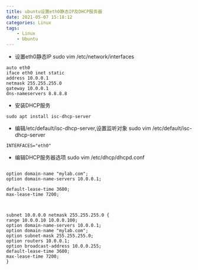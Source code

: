 ```yaml
---
title: ubuntu设置eth0静态IP及DHCP服务器
date: 2021-05-07 15:18:12
categories: Linux
tags: 
    - Linux 
    - Ubuntu
---
```



* 设置eth0静态IP
sudo vim /etc/network/interfaces
```
auto eth0
iface eth0 inet static
address 10.0.0.1
netmask 255.255.255.0
gateway 10.0.0.1
dns-nameservers 8.8.8.8
```

* 安装DHCP服务
```
sudo apt install isc-dhcp-server 
```

* 编辑/etc/default/isc-dhcp-server,设置监听对象
sudo vim /etc/default/isc-dhcp-server
```
INTERFACES="eth0" 
```

* 编辑DHCP服务器选项
sudo vim /etc/dhcp/dhcpd.conf 
```

option domain-name "mylab.com";
option domain-name-servers 10.0.0.1;

default-lease-time 3600;
max-lease-time 7200;



subnet 10.0.0.0 netmask 255.255.255.0 {
range 10.0.0.10 10.0.0.100;
option domain-name-servers 10.0.0.1;
option domain-name "mylab.com";
option subnet-mask 255.255.255.0;
option routers 10.0.0.1;
option broadcast-address 10.0.0.255;
default-lease-time 3600;
max-lease-time 7200;
}

```